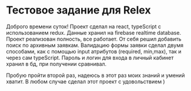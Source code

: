 # Тестовое задание для Relex
Доброго времени суток!
Проект сделал на react, typeScript с использованием redux.
Данные хранил на firebase realtime database.
Проект реализован полность, все работает.
От себя решил добавить поиск по архивным заявкам.
Валидацию формы заявки сделал двумя способами, как с помощью input атрибутов (required, min,max), так и через сам typeScript.
Пароль и логин для входа в личный кабинет хранил в бд, при получении сравнивал.

Пробую пройти второй раз, надеюсь в этот раз моих знаний и умений хватит. В любом случае сделал этот проект с удовольствием )


